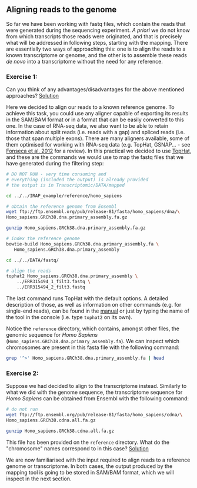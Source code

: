 ## Aligning reads to the genome
So far we have been working with fastq files, which contain the reads that were generated during the sequencing experiment. *A priori* we do not know from which transcripts those reads were originated, and that is precisely what will be addressed in following steps, starting with the mapping. There are essentially two ways of approaching this: one is to align the reads to a known transcriptome or genome, and the other is to assemble these reads *de novo* into a transcriptome without the need for any reference.

### Exercise 1:
Can you think of any advantages/disadvantages for the above mentioned approaches?
[Solution](https://github.com/Functional-Genomics/TeachingMaterial/blob/Cancer-Genomics-07-2015/solutions/_aligning_ex1.md)

Here we decided to align our reads to a known reference genome. To achieve this task, you could use any aligner capable of exporting its results in the SAM/BAM format or in a format that can be easily converted to this one. In the case of RNA-seq data, we also want to be able to retain information about split reads (i.e. reads with a gap) and spliced reads (i.e. those that span multiple exons). There are many aligners available, some of them optimised for working with RNA-seq data (e.g. TopHat, GSNAP... - see [Fonseca et al. 2012](http://bioinformatics.oxfordjournals.org/content/28/24/3169) for a review). In this practical we decided to use [TopHat](http://ccb.jhu.edu/software/tophat/index.shtml), and these are the commands we would use to map the fastq files that we have generated during the filtering step:

```bash
# DO NOT RUN - very time consuming and 
# everything (included the output) is already provided
# the output is in Transcriptomic/DATA/mapped

cd ../../IRAP_example/reference/homo_sapiens

# obtain the reference genome from Ensembl
wget ftp://ftp.ensembl.org/pub/release-81/fasta/homo_sapiens/dna/\
Homo_sapiens.GRCh38.dna.primary_assembly.fa.gz

gunzip Homo_sapiens.GRCh38.dna.primary_assembly.fa.gz 

# index the reference genome
bowtie-build Homo_sapiens.GRCh38.dna.primary_assembly.fa \
   Homo_sapiens.GRCh38.dna.primary_assembly

cd ../../DATA/fastq/

# align the reads
tophat2 Homo_sapiens.GRCh38.dna.primary_assembly \
    ../ERR315494_1_filt3.fastq \
    ../ERR315494_2_filt3.fastq
```

The last command runs TopHat with the default options. A detailed description of those, as well as information on other commands (e.g. for single-end reads), can be found in the [manual](http://ccb.jhu.edu/software/tophat/manual.shtml) or just by typing the name of the tool in the console (i.e. type `tophat2` on its own).

Notice the `reference` directory, which contains, amongst other files, the genomic sequence for *Homo Sapiens* (`Homo_sapiens.GRCh38.dna.primary_assembly.fa`). We can inspect which chromosomes are present in this fasta file with the following command:

```bash
grep '^>' Homo_sapiens.GRCh38.dna.primary_assembly.fa | head
```

### Exercise 2:
Suppose we had decided to align to the transcriptome instead. Similarly to what we did with the genome sequence, the transcriptome sequence for *Homo Sapiens* can be obtained from Ensembl with the following command:

```bash
# do not run
wget ftp://ftp.ensembl.org/pub/release-81/fasta/homo_sapiens/cdna/\
Homo_sapiens.GRCh38.cdna.all.fa.gz

gunzip Homo_sapiens.GRCh38.cdna.all.fa.gz
```

This file has been provided on the `reference` directory. What do the "chromosome" names correspond to in this case?
[Solution](https://github.com/Functional-Genomics/TeachingMaterial/blob/Cancer-Genomics-07-2015/solutions/_aligning_ex2.md)

We are now familiarised with the input required to align reads to a reference genome or transcriptome. In both cases, the output produced by the mapping tool is going to be stored in SAM/BAM format, which we will inspect in the next section.

